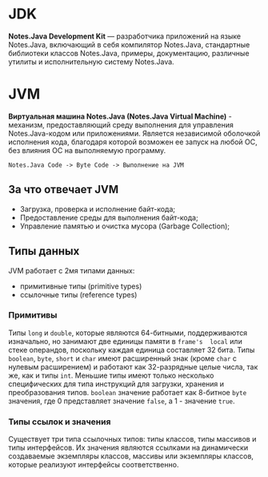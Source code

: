 # JDK

**Notes.Java Development Kit** — разработчика приложений на языке Notes.Java, включающий в себя компилятор Notes.Java, стандартные
библиотеки классов Notes.Java, примеры, документацию, различные утилиты и исполнительную систему Notes.Java.

# JVM

**Виртуальная машина Notes.Java (Notes.Java Virtual Machine)** - механизм, предоставляющий среду выполнения для управления Notes.Java-кодом 
или приложениями. Является независимой оболочкой исполнения кода, благодаря которой возможен ее запуск на любой ОС,
без влияния ОС на выполняемую программу.

`Notes.Java Code -> Byte Code -> Выполнение на JVM`

## За что отвечает JVM

* Загрузка, проверка и исполнение байт-кода;
* Предоставление среды для выполнения байт-кода;
* Управление памятью и очистка мусора (Garbage Collection);

## Типы данных

JVM работает с 2мя типами данных:
* примитивные типы (primitive types)
* ссылочные типы (reference types)

### Примитивы

Типы `long` и `double`, которые являются 64-битными, поддерживаются изначально, но занимают две единицы памяти в `frame's 
local` или стеке операндов, поскольку каждая единица составляет 32 бита. Типы `boolean`, `byte`, `short` и `char` имеют
расширенный знак (кроме `char` с нулевым расширением) и работают как 32-разрядные целые числа, так же, как и типы `int`.
Меньшие типы имеют только несколько специфических для типа инструкций для загрузки, хранения и преобразования типов. 
`boolean` значение работает как 8-битное `byte` значения, где 0 представляет значение `false`, а 1 - значение `true`.

### Типы ссылок и значения

Существует три типа ссылочных типов: типы классов, типы массивов и типы интерфейсов. Их значения являются ссылками на динамически создаваемые экземпляры классов, массивы или экземпляры классов, которые реализуют интерфейсы соответственно.

